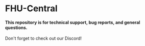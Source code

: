 # FHU-Central
#### This repository is for technical support, bug reports, and general questions.

Don't forget to check out our Discord!
